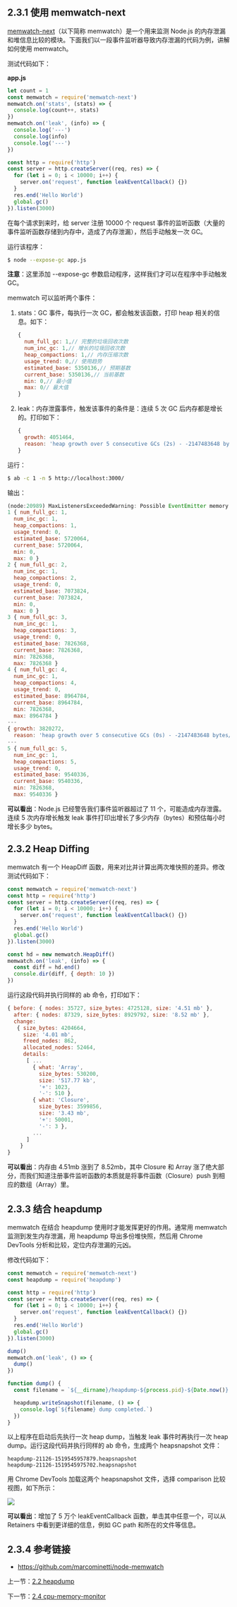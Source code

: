 ## 2.3.1 使用 memwatch-next

[memwatch-next](https://github.com/marcominetti/node-memwatch)（以下简称 memwatch）是一个用来监测 Node.js 的内存泄漏和堆信息比较的模块。下面我们以一段事件监听器导致内存泄漏的代码为例，讲解如何使用 memwatch。

测试代码如下：

**app.js**

```js
let count = 1
const memwatch = require('memwatch-next')
memwatch.on('stats', (stats) => { 
  console.log(count++, stats)
})
memwatch.on('leak', (info) => {
  console.log('---')
  console.log(info)
  console.log('---')
})

const http = require('http')
const server = http.createServer((req, res) => {
  for (let i = 0; i < 10000; i++) {
    server.on('request', function leakEventCallback() {})
  }
  res.end('Hello World')
  global.gc()
}).listen(3000)
```

在每个请求到来时，给 server 注册 10000 个 request 事件的监听函数（大量的事件监听函数存储到内存中，造成了内存泄漏），然后手动触发一次 GC。

运行该程序：

```sh
$ node --expose-gc app.js
```

**注意**：这里添加 --expose-gc 参数启动程序，这样我们才可以在程序中手动触发 GC。

memwatch 可以监听两个事件：

1. stats：GC 事件，每执行一次 GC，都会触发该函数，打印 heap 相关的信息。如下：

   ```js
   {
     num_full_gc: 1,// 完整的垃圾回收次数
     num_inc_gc: 1,// 增长的垃圾回收次数
     heap_compactions: 1,// 内存压缩次数
     usage_trend: 0,// 使用趋势
     estimated_base: 5350136,// 预期基数
     current_base: 5350136,// 当前基数
     min: 0,// 最小值
     max: 0// 最大值
   }
   ```

2. leak：内存泄露事件，触发该事件的条件是：连续 5 次 GC 后内存都是增长的。打印如下：

   ```js
   {
     growth: 4051464,
     reason: 'heap growth over 5 consecutive GCs (2s) - -2147483648 bytes/hr'
   }
   ```

运行：

```sh
$ ab -c 1 -n 5 http://localhost:3000/
```

输出：

```js
(node:20989) MaxListenersExceededWarning: Possible EventEmitter memory leak detected. 11 request listeners added. Use emitter.setMaxListeners() to increase limit
1 { num_full_gc: 1,
  num_inc_gc: 1,
  heap_compactions: 1,
  usage_trend: 0,
  estimated_base: 5720064,
  current_base: 5720064,
  min: 0,
  max: 0 }
2 { num_full_gc: 2,
  num_inc_gc: 1,
  heap_compactions: 2,
  usage_trend: 0,
  estimated_base: 7073824,
  current_base: 7073824,
  min: 0,
  max: 0 }
3 { num_full_gc: 3,
  num_inc_gc: 1,
  heap_compactions: 3,
  usage_trend: 0,
  estimated_base: 7826368,
  current_base: 7826368,
  min: 7826368,
  max: 7826368 }
4 { num_full_gc: 4,
  num_inc_gc: 1,
  heap_compactions: 4,
  usage_trend: 0,
  estimated_base: 8964784,
  current_base: 8964784,
  min: 7826368,
  max: 8964784 }
---
{ growth: 3820272,
  reason: 'heap growth over 5 consecutive GCs (0s) - -2147483648 bytes/hr' }
---
5 { num_full_gc: 5,
  num_inc_gc: 1,
  heap_compactions: 5,
  usage_trend: 0,
  estimated_base: 9540336,
  current_base: 9540336,
  min: 7826368,
  max: 9540336 }
```

**可以看出**：Node.js 已经警告我们事件监听器超过了 11 个，可能造成内存泄露。连续 5 次内存增长触发 leak 事件打印出增长了多少内存（bytes）和预估每小时增长多少 bytes。

## 2.3.2 Heap Diffing

memwatch 有一个 HeapDiff 函数，用来对比并计算出两次堆快照的差异。修改测试代码如下：

```js
const memwatch = require('memwatch-next')
const http = require('http')
const server = http.createServer((req, res) => {
  for (let i = 0; i < 10000; i++) {
    server.on('request', function leakEventCallback() {})
  }
  res.end('Hello World')
  global.gc()
}).listen(3000)

const hd = new memwatch.HeapDiff()
memwatch.on('leak', (info) => {
  const diff = hd.end()
  console.dir(diff, { depth: 10 })
})
```

运行这段代码并执行同样的 ab 命令，打印如下：

```js
{ before: { nodes: 35727, size_bytes: 4725128, size: '4.51 mb' },
  after: { nodes: 87329, size_bytes: 8929792, size: '8.52 mb' },
  change:
   { size_bytes: 4204664,
     size: '4.01 mb',
     freed_nodes: 862,
     allocated_nodes: 52464,
     details:
      [ ...
        { what: 'Array',
          size_bytes: 530200,
          size: '517.77 kb',
          '+': 1023,
          '-': 510 },
        { what: 'Closure',
          size_bytes: 3599856,
          size: '3.43 mb',
          '+': 50001,
          '-': 3 },
        ...
      ]
    }
}
```

**可以看出**：内存由 4.51mb 涨到了 8.52mb，其中 Closure 和 Array 涨了绝大部分，而我们知道注册事件监听函数的本质就是将事件函数（Closure）push 到相应的数组（Array）里。

## 2.3.3 结合 heapdump

memwatch 在结合 heapdump 使用时才能发挥更好的作用。通常用 memwatch 监测到发生内存泄漏，用 heapdump 导出多份堆快照，然后用 Chrome DevTools 分析和比较，定位内存泄漏的元凶。

修改代码如下：

```js
const memwatch = require('memwatch-next')
const heapdump = require('heapdump')

const http = require('http')
const server = http.createServer((req, res) => {
  for (let i = 0; i < 10000; i++) {
    server.on('request', function leakEventCallback() {})
  }
  res.end('Hello World')
  global.gc()
}).listen(3000)

dump()
memwatch.on('leak', () => {
  dump()
})

function dump() {
  const filename = `${__dirname}/heapdump-${process.pid}-${Date.now()}.heapsnapshot`

  heapdump.writeSnapshot(filename, () => {
    console.log(`${filename} dump completed.`)
  })
}
```

以上程序在启动后先执行一次 heap dump，当触发 leak 事件时再执行一次 heap dump。运行这段代码并执行同样的 ab 命令，生成两个 heapsnapshot 文件：

```
heapdump-21126-1519545957879.heapsnapshot
heapdump-21126-1519545975702.heapsnapshot
```

用 Chrome DevTools 加载这两个 heapsnapshot 文件，选择 comparison 比较视图，如下所示：

![](./assets/2.3.1.png)

**可以看出**：增加了 5 万个 leakEventCallback 函数，单击其中任意一个，可以从 Retainers 中看到更详细的信息，例如 GC path 和所在的文件等信息。

## 2.3.4 参考链接

- https://github.com/marcominetti/node-memwatch

上一节：[2.2 heapdump](https://github.com/nswbmw/node-in-debugging/blob/master/2.2%20heapdump.md)

下一节：[2.4 cpu-memory-monitor](https://github.com/nswbmw/node-in-debugging/blob/master/2.4%20cpu-memory-monitor.md)
